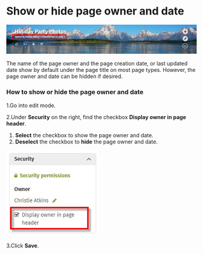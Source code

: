 # Show or hide page owner and date

![](../../.gitbook/assets/1%20%2838%29.jpg)



The name of the page owner and the page creation date, or last updated date show by default under the page title on most page types. However, the page owner and date can be hidden if desired.

### How to show or hide the page owner and date

1.Go into edit mode.

2.Under **Security** on the right, find the checkbox **Display owner in page header**.

1. **Select** the checkbox to show the page owner and date.
2. **Deselect** the checkbox to **hide** the page owner and date. 

![](../../.gitbook/assets/2%20%2819%29.jpg)



3.Click **Save**.

